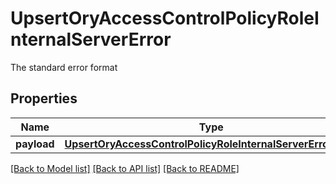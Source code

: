 # UpsertOryAccessControlPolicyRoleInternalServerError

The standard error format
## Properties
Name | Type | Description | Notes
------------ | ------------- | ------------- | -------------
**payload** | [**UpsertOryAccessControlPolicyRoleInternalServerErrorBody**](UpsertOryAccessControlPolicyRoleInternalServerErrorBody.md) |  | [optional] 

[[Back to Model list]](../README.md#documentation-for-models) [[Back to API list]](../README.md#documentation-for-api-endpoints) [[Back to README]](../README.md)


